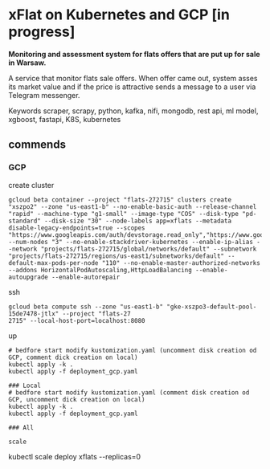 # xFlat on Kubernetes and GCP [in progress]


**Monitoring and assessment system for flats offers that are put up for sale in Warsaw.**

A service that monitor flats sale offers.
When offer came out, system asses its market value and if the price is attractive sends a message to a user via Telegram messenger.


Keywords
scraper, scrapy, python, kafka, nifi, mongodb, rest api, ml model, xgboost, fastapi, K8S, kubernetes

## commends

### GCP

create cluster
```
gcloud beta container --project "flats-272715" clusters create "xszpo2" --zone "us-east1-b" --no-enable-basic-auth --release-channel "rapid" --machine-type "g1-small" --image-type "COS" --disk-type "pd-standard" --disk-size "30" --node-labels app=xflats --metadata disable-legacy-endpoints=true --scopes "https://www.googleapis.com/auth/devstorage.read_only","https://www.googleapis.com/auth/logging.write","https://www.googleapis.com/auth/monitoring","https://www.googleapis.com/auth/servicecontrol","https://www.googleapis.com/auth/service.management.readonly","https://www.googleapis.com/auth/trace.append" --num-nodes "3" --no-enable-stackdriver-kubernetes --enable-ip-alias --network "projects/flats-272715/global/networks/default" --subnetwork "projects/flats-272715/regions/us-east1/subnetworks/default" --default-max-pods-per-node "110" --no-enable-master-authorized-networks --addons HorizontalPodAutoscaling,HttpLoadBalancing --enable-autoupgrade --enable-autorepair
```

ssh
```
gcloud beta compute ssh --zone "us-east1-b" "gke-xszpo3-default-pool-15de7478-jtlx" --project "flats-27
2715" --local-host-port=localhost:8080
```

up
```
# bedfore start modify kustomization.yaml (uncomment disk creation od GCP, comment dick creation on local)
kubectl apply -k .
kubectl apply -f deployment_gcp.yaml

### Local
# bedfore start modify kustomization.yaml (comment disk creation od GCP, uncomment dick creation on local)
kubectl apply -k .
kubectl apply -f deployment_gcp.yaml

### All

scale
```
kubectl scale deploy xflats --replicas=0
```
